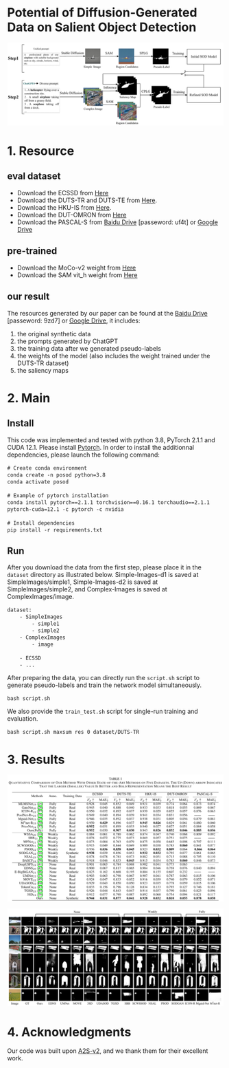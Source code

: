 # Potential of Diffusion-Generated Data on Salient Object Detection
![Framework](imgs/framework.PNG)
# 1. Resource
## eval dataset
* Download the ECSSD from [Here](https://www.cse.cuhk.edu.hk/leojia/projects/hsaliency/dataset.html)
* Download the DUTS-TR and DUTS-TE from [Here](http://saliencydetection.net/duts/#org3aad434).
* Download the HKU-IS from [Here](https://sites.google.com/site/ligb86/hkuis).
* Download the DUT-OMRON from [Here](http://saliencydetection.net/dut-omron/#org96c3bab)
* Download the PASCAL-S from [Baidu Drive](https://pan.baidu.com/s/1-CG3japmh1FrpZKjPFmTgQ?pwd=uf4t) [passeword: uf4t] or [Google Drive](https://drive.google.com/file/d/1MupxajLPXRack-GenraBEhSlKWeRs1M7/view?usp=drive_link)

## pre-trained
* Download the MoCo-v2 weight from [Here](https://github.com/facebookresearch/moco)
* Download the SAM vit_h weight from [Here](https://github.com/facebookresearch/segment-anything?tab=readme-ov-file#model-checkpoints)

## our result
The resources generated by our paper can be found at the 
[Baidu Drive](https://pan.baidu.com/s/12zkFm2kWvIsAoIE33l1U6w?pwd=9zd7) [passeword: 9zd7] or [Google Drive](https://drive.google.com/drive/folders/11VUV8SI6OLlMPadG9qHiu_Nuqd8o8Ru_?usp=drive_link), 
it includes:

1. the original synthetic data
2. the prompts generated by ChatGPT
3. the training data after we generated pseudo-labels
4. the weights of the model (also includes the weight trained under the DUTS-TR dataset)
5. the saliency maps


# 2. Main

## Install
This code was implemented and tested with python 3.8, PyTorch 2.1.1 and CUDA 12.1.
Please install [Pytorch](https://pytorch.org/). In order to install the additionnal dependencies, please launch the following command:
```shell script
# Create conda environment
conda create -n posod python=3.8
conda activate posod

# Example of pytorch installation
conda install pytorch==2.1.1 torchvision==0.16.1 torchaudio==2.1.1 pytorch-cuda=12.1 -c pytorch -c nvidia

# Install dependencies
pip install -r requirements.txt
```
## Run
After you download the data from the first step, please place it in the `dataset` directory as illustrated below.
Simple-Images-d1 is saved at SimpleImages/simple1, Simple-Images-d2 is saved at SimpleImages/simple2, and Complex-Images is saved at ComplexImages/image.

```shell script
dataset:
    - SimpleImages
        - simple1
        - simple2
    - ComplexImages
        - image
    
    - ECSSD
    - ...
```
After preparing the data, you can directly run the `script.sh` script to generate pseudo-labels and train the network model simultaneously.
```shell script
bash script.sh
```
We also provide the `train_test.sh` script for single-run training and evaluation.
```shell script
bash script.sh maxsum res 0 dataset/DUTS-TR
```

# 3. Results
![Table1](imgs/table1.PNG)


![Table2](imgs/table2.PNG)

# 4. Acknowledgments
Our code was built upon [A2S-v2](https://github.com/moothes/A2S-v2.git), and we thank them for their excellent work.
